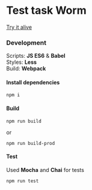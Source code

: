 # Test task Worm

[Try it alive](https://grimwoodent.github.io/neotech-worm-test/)

### Development

Scripts: **JS ES6** & **Babel**  
Styles: **Less**  
Build: **Webpack**

#### Install dependencies

```
npm i
```

#### Build

```
npm run build
```

or
 
```
npm run build-prod
```

#### Test

Used **Mocha** and **Chai** for tests

```
npm run test
```

